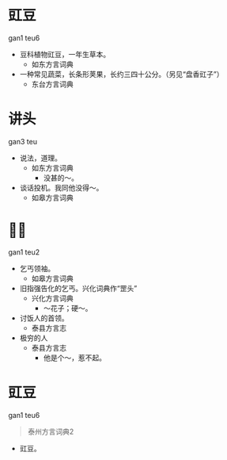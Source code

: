 # 豇豆
gan1 teu6
+ 豆科植物豇豆，一年生草本。
  * 如东方言词典
+ 一种常见蔬菜，长条形荚果，长约三四十公分。（另见“盘香豇子”）
  * 东台方言词典

# 讲头
gan3 teu
+ 说法，道理。
  * 如东方言词典
    - 没甚的～。
+ 谈话投机。我同他没得～。
  * 如皋方言词典

# 𠵹头
gan1 teu2
+ 乞丐领袖。
  * 如皋方言词典
+ 旧指强告化的乞丐。兴化词典作“罡头”
  * 兴化方言词典
    - ～花子；硬～。
+ 讨饭人的首领。
  * 泰县方言志
+ 极穷的人
  * 泰县方言志
    - 他是个～，惹不起。

# 豇豆
gan1 teu6
> 泰州方言词典2
- 豇豆。
